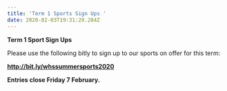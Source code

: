 ```yaml
---
title: 'Term 1 Sports Sign Ups '
date: 2020-02-03T19:31:29.284Z
---
```

**Term 1 Sport Sign Ups** 

Please use the following bitly to sign up to our sports on offer for this term:

**http://bit.ly/whssummersports2020**

**Entries close Friday 7 February.**
